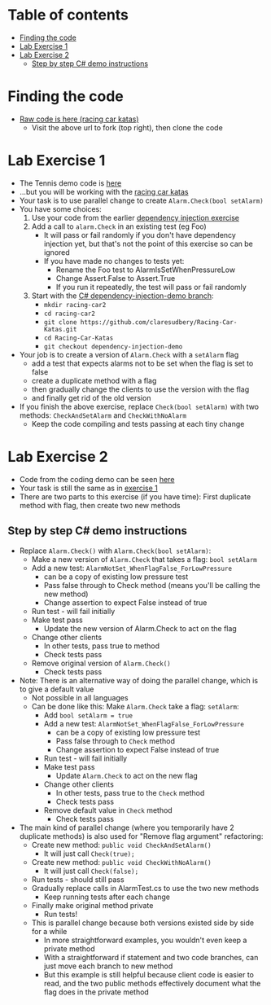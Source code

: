 # Table of contents

- [Finding the code](#finding-the-code)
- [Lab Exercise 1](#lab-exercise-1)
- [Lab Exercise 2](#lab-exercise-2)
  - [Step by step C# demo instructions](#step-by-step-c-demo-instructions)

# Finding the code

- [Raw code is here (racing car katas)](https://github.com/emilybache/Racing-Car-Katas)
  - Visit the above url to fork (top right), then clone the code

# Lab Exercise 1

- The Tennis demo code is [here](https://github.com/claresudbery/Tennis-Refactoring-Kata/blob/feature-flags-demo-finished/csharp/Tennis/TennisGame2.cs)
- ...but you will be working with the [racing car katas](https://github.com/emilybache/Racing-Car-Katas)
- Your task is to use parallel change to create `Alarm.Check(bool setAlarm)`
- You have some choices:
  1. Use your code from the earlier [dependency injection exercise](/dependency-injection.md)
  2. Add a call to `alarm.Check` in an existing test (eg Foo)
     - It will pass or fail randomly if you don't have dependency injection yet, but that's not the point of this exercise so can be ignored
     - If you have made no changes to tests yet:
       - Rename the Foo test to AlarmIsSetWhenPressureLow
       - Change Assert.False to Assert.True
       - If you run it repeatedly, the test will pass or fail randomly
  3. Start with the [C# dependency-injection-demo branch](https://github.com/claresudbery/Racing-Car-Katas/blob/dependency-injection-demo):
     - `mkdir racing-car2`
     - `cd racing-car2`
     - `git clone https://github.com/claresudbery/Racing-Car-Katas.git`
     - `cd Racing-Car-Katas`
     - `git checkout dependency-injection-demo`
- Your job is to create a version of `Alarm.Check` with a `setAlarm` flag 
    - add a test that expects alarms not to be set when the flag is set to false
    - create a duplicate method with a flag
    - then gradually change the clients to use the version with the flag
    - and finally get rid of the old version
- If you finish the above exercise, replace `Check(bool setAlarm)` with two methods: `CheckAndSetAlarm` and `CheckWithNoAlarm`
  - Keep the code compiling and tests passing at each tiny change 

# Lab Exercise 2

- Code from the coding demo can be seen [here](https://github.com/claresudbery/Racing-Car-Katas/blob/parallel-change-demo)
- Your task is still the same as in [exercise 1](#lab-exercise-1)
- There are two parts to this exercise (if you have time): First duplicate method with flag, then create two new methods
  
## Step by step C# demo instructions

- Replace `Alarm.Check()` with `Alarm.Check(bool setAlarm)`:
    - Make a new version of `Alarm.Check` that takes a flag: `bool setAlarm`
    - Add a new test: `AlarmNotSet_WhenFlagFalse_ForLowPressure`
        - can be a copy of existing low pressure test
        - Pass false through to Check method (means you'll be calling the new method)
        - Change assertion to expect False instead of true
    - Run test - will fail initially
    - Make test pass
        - Update the new version of Alarm.Check to act on the flag
    - Change other clients
        - In other tests, pass true to method
        - Check tests pass
    - Remove original version of `Alarm.Check()`
        - Check tests pass
- Note: There is an alternative way of doing the parallel change, which is to give a default value
    - Not possible in all languages
    - Can be done like this: Make `Alarm.Check` take a flag: `setAlarm`:
        - Add `bool setAlarm = true`
        - Add a new test: `AlarmNotSet_WhenFlagFalse_ForLowPressure`
            - can be a copy of existing low pressure test
            - Pass false through to `Check` method
            - Change assertion to expect False instead of true
        - Run test - will fail initially
        - Make test pass
            - Update `Alarm.Check` to act on the new flag
        - Change other clients
            - In other tests, pass true to the `Check` method
            - Check tests pass
        - Remove default value in `Check` method
            - Check tests pass
- The main kind of parallel change (where you temporarily have 2 duplicate methods) is also used for "Remove flag argument" refactoring:
    - Create new method: `public void CheckAndSetAlarm()`
        - It will just call `Check(true);`
    - Create new method: `public void CheckWithNoAlarm()`
        - It will just call `Check(false);`
    - Run tests - should still pass
    - Gradually replace calls in AlarmTest.cs to use the two new methods
        - Keep running tests after each change
    - Finally make original method private
        - Run tests!
    - This is parallel change because both versions existed side by side for a while
        - In more straightforward examples, you wouldn't even keep a private method
        - With a straightforward if statement and two code branches, can just move each branch to new method
        - But this example is still helpful because client code is easier to read, and the two public methods effectively document what the flag does in the private method
